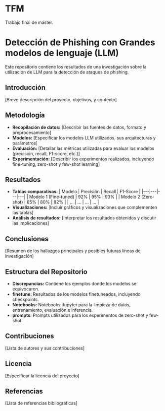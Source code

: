 # TFM
Trabajo final de máster.
# Detección de Phishing con Grandes modelos de lenguaje (LLM)

Este repositorio contiene los resultados de una investigación sobre la utilización de LLM para la detección de ataques de phishing.

## Introducción
[Breve descripción del proyecto, objetivos, y contexto]

## Metodología
* **Recopilación de datos:** [Describir las fuentes de datos, formato y preprocesamiento]
* **Modelos:** [Especificar los modelos LLM utilizados, sus arquitecturas y parámetros]
* **Evaluación:** [Detallar las métricas utilizadas para evaluar los modelos (precisión, recall, F1-score, etc.)]
* **Experimentación:** [Describir los experimentos realizados, incluyendo fine-tuning, zero-shot y few-shot learning]

## Resultados
* **Tablas comparativas:**
  | Modelo | Precisión | Recall | F1-Score |
  |---|---|---|---|
  | Modelo 1 (Fine-tuned) | 92% | 95% | 93% |
  | Modelo 2 (Zero-shot) | 85% | 80% | 82% |
  | ... | ... | ... | ... |
* **Visualizaciones:** [Incluir gráficos y visualizaciones que complementen las tablas]
* **Análisis de resultados:** [Interpretar los resultados obtenidos y discutir las implicaciones]

## Conclusiones
[Resumen de los hallazgos principales y posibles futuras líneas de investigación]

## Estructura del Repositorio
* **Discrepancias:** Contiene los ejemplos donde los modelos se equivocaron.
* **finetune:** Resultados de los modelos finetuneados, incluyendo checkpoints.
* **Notebooks:** Notebooks Jupyter para la limpieza de datos, entrenamiento, evaluación e inferencia.
* **prompts:** Prompts utilizados para los experimentos de zero-shot y few-shot.

## Contribuciones
[Lista de autores y sus contribuciones]

## Licencia
[Especificar la licencia del proyecto]

## Referencias
[Lista de referencias bibliográficas]
